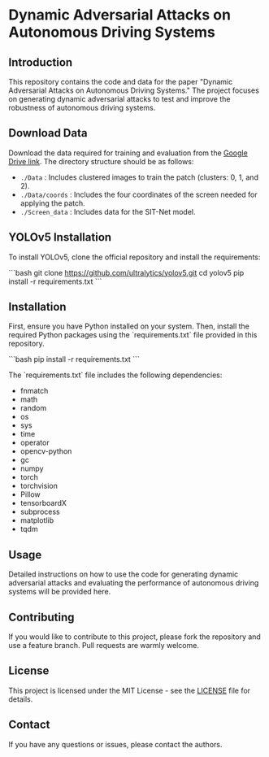 
# Dynamic Adversarial Attacks on Autonomous Driving Systems

## Introduction

This repository contains the code and data for the paper "Dynamic Adversarial Attacks on Autonomous Driving Systems." The project focuses on generating dynamic adversarial attacks to test and improve the robustness of autonomous driving systems.

## Download Data

Download the data required for training and evaluation from the [Google Drive link](https://drive.google.com/drive/folders/1UiODhj44Wos0TJAiK1067lCwvnoJt0qu). The directory structure should be as follows:

- `./Data` : Includes clustered images to train the patch (clusters: 0, 1, and 2).
- `./Data/coords` : Includes the four coordinates of the screen needed for applying the patch.
- `./Screen_data` : Includes data for the SIT-Net model.

## YOLOv5 Installation

To install YOLOv5, clone the official repository and install the requirements:

\`\`\`bash
git clone https://github.com/ultralytics/yolov5.git
cd yolov5
pip install -r requirements.txt
\`\`\`

## Installation

First, ensure you have Python installed on your system. Then, install the required Python packages using the \`requirements.txt\` file provided in this repository.

\`\`\`bash
pip install -r requirements.txt
\`\`\`

The \`requirements.txt\` file includes the following dependencies:

- fnmatch
- math
- random
- os
- sys
- time
- operator
- opencv-python
- gc
- numpy
- torch
- torchvision
- Pillow
- tensorboardX
- subprocess
- matplotlib
- tqdm

## Usage

Detailed instructions on how to use the code for generating dynamic adversarial attacks and evaluating the performance of autonomous driving systems will be provided here.

## Contributing

If you would like to contribute to this project, please fork the repository and use a feature branch. Pull requests are warmly welcome.

## License

This project is licensed under the MIT License - see the [LICENSE](LICENSE) file for details.

## Contact

If you have any questions or issues, please contact the authors.
